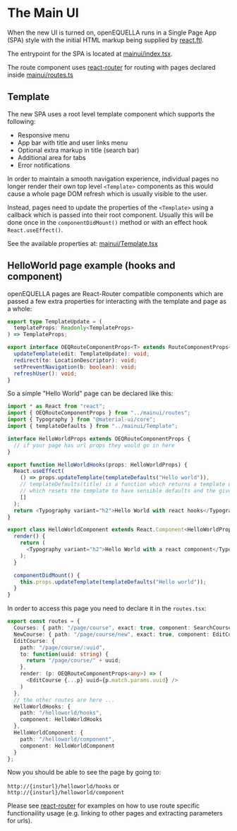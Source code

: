 # The Main UI

When the new UI is turned on, openEQUELLA runs in a Single Page App (SPA) style with the initial HTML markup being supplied by [react.ftl](../../Source/Plugins/Core/com.equella.core/resources/view/layouts/outer/react.ftl).

The entrypoint for the SPA is located at [mainui/index.tsx](../../react-front-end/tsrc/mainui/index.tsx).

The route component uses [react-router](https://v5.reactrouter.com/web/guides/quick-start) for routing
with pages declared inside [mainui/routes.ts](../../react-front-end/tsrc/mainui/routes.tsx)

## Template

The new SPA uses a root level template component which supports the following:

- Responsive menu
- App bar with title and user links menu
- Optional extra markup in title (search bar)
- Additional area for tabs
- Error notifications

In order to maintain a smooth navigation experience, individual pages no longer render their own top level `<Template>` components as this would cause a
whole page DOM refresh which is usually visible to the user.

Instead, pages need to update the properties of the `<Template>` using a callback which is passed
into their root component. Usually this will be done once in the `componentDidMount()` method or with an effect hook `React.useEffect()`.

See the available properties at: [mainui/Template.tsx](../../react-front-end/tsrc/mainui/Template.tsx)

## HelloWorld page example (hooks and component)

openEQUELLA pages are React-Router compatible components which
are passed a few extra properties for interacting with the template and page as a whole:

```typescript
export type TemplateUpdate = (
  templateProps: Readonly<TemplateProps>
) => TemplateProps;

export interface OEQRouteComponentProps<T> extends RouteComponentProps<T> {
  updateTemplate(edit: TemplateUpdate): void;
  redirect(to: LocationDescriptor): void;
  setPreventNavigation(b: boolean): void;
  refreshUser(): void;
}
```

So a simple "Hello World" page can be declared like this:

```typescript
import * as React from "react";
import { OEQRouteComponentProps } from "../mainui/routes";
import { Typography } from "@material-ui/core";
import { templateDefaults } from "../mainui/Template";

interface HelloWorldProps extends OEQRouteComponentProps {
  // if your page has url props they would go in here
}

export function HelloWorldHooks(props: HelloWorldProps) {
  React.useEffect(
    () => props.updateTemplate(templateDefaults("Hello world")),
    // templateDefaults(title) is a function which returns a template update function
    // which resets the template to have sensible defaults and the given title
    []
  );
  return <Typography variant="h2">Hello World with react hooks</Typography>;
}

export class HelloWorldComponent extends React.Component<HelloWorldProps> {
  render() {
    return (
      <Typography variant="h2">Hello World with a react component</Typography>
    );
  }

  componentDidMount() {
    this.props.updateTemplate(templateDefaults("Hello world"));
  }
}
```

In order to access this page you need to declare it in the `routes.tsx`:

```typescript
export const routes = {
  Courses: { path: "/page/course", exact: true, component: SearchCourse },
  NewCourse: { path: "/page/course/new", exact: true, component: EditCourse },
  EditCourse: {
    path: "/page/course/:uuid",
    to: function(uuid: string) {
      return "/page/course/" + uuid;
    },
    render: (p: OEQRouteComponentProps<any>) => (
      <EditCourse {...p} uuid={p.match.params.uuid} />
    )
  },
  // the other routes are here ...
  HelloWorldHooks: {
    path: "/helloworld/hooks",
    component: HelloWorldHooks
  },
  HelloWorldComponent: {
    path: "/helloworld/component",
    component: HelloWorldComponent
  }
};
```

Now you should be able to see the page by going to:

`http://{insturl}/helloworld/hooks` or `http://{insturl}/helloworld/component`

Please see [react-router](https://v5.reactrouter.com/web/guides/quick-start)
for examples on how to use route specific functionaility usage
(e.g. linking to other pages and extracting parameters for urls).
